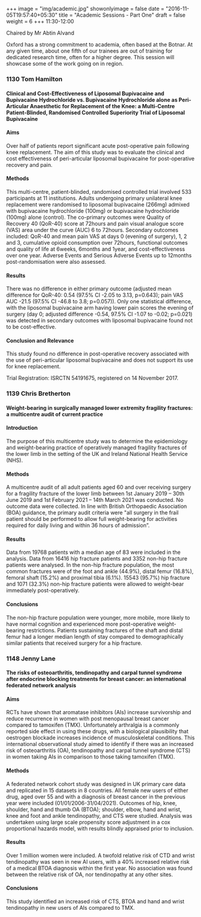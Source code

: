 +++
image = "img/academic.jpg"
showonlyimage = false
date = "2016-11-05T19:57:40+05:30"
title = "Academic Sessions - Part One"
draft = false
weight = 6
+++
11:30-12:00

Chaired by Mr Abtin Alvand
<!--more-->

Oxford has a strong commitment to academia, often based at the Botnar. At any given time, about one fifth of our trainees are out of training for dedicated research time, often for a higher degree. This session will showcase some of the work going on in region.

### 1130 Tom Hamilton

#### Clinical and Cost-Effectiveness of Liposomal Bupivacaine and Bupivacaine Hydrochloride vs. Bupivacaine Hydrochloride alone as Peri-Articular Anaesthetic for Replacement of the Knee: a Multi-Centre Patient-Blinded, Randomised Controlled Superiority Trial of Liposomal Bupivacaine

#### Aims

Over half of patients report significant acute post-operative pain following knee replacement. The aim of this study was to evaluate the clinical and cost effectiveness of peri-articular liposomal bupivacaine for post-operative recovery and pain.

#### Methods

This multi-centre, patient-blinded, randomised controlled trial involved 533 participants at 11 institutions. Adults undergoing primary unilateral knee replacement were randomised to liposomal bupivacaine (266mg) admixed with bupivacaine hydrochloride (100mg) or bupivacaine hydrochloride (100mg) alone (control). The co-primary outcomes were Quality of Recovery 40 (QoR-40) score at 72hours and pain visual analogue score (VAS) area under the curve (AUC) 6 to 72hours. Secondary outcomes included: QoR-40 and mean pain VAS at days 0 (evening of surgery), 1, 2 and 3, cumulative opioid consumption over 72hours, functional outcomes and quality of life at 6weeks, 6months and 1year, and cost-effectiveness over one year. Adverse Events and Serious Adverse Events up to 12months post-randomisation were also assessed.

#### Results

There was no difference in either primary outcome (adjusted mean difference for QoR-40: 0.54 (97.5% CI -2.05 to 3.13, p=0.643); pain VAS AUC -21.5 (97.5% CI -46.8 to 3.8; p=0.057)). Only one statistical difference, with the liposomal bupivacaine arm having lower pain scores the evening of surgery (day 0; adjusted difference -0.54, 97.5% CI -1.07 to -0.02; p=0.021) was detected in secondary outcomes with liposomal bupivacaine found not to be cost-effective.

#### Conclusion and Relevance

This study found no difference in post-operative recovery associated with the use of peri-articular liposomal bupivacaine and does not support its use for knee replacement.

Trial Registration: ISRCTN 54191675, registered on 14 November 2017.


### 1139 Chris Bretherton

#### Weight-bearing in surgically managed lower extremity fragility fractures: a multicentre audit of current practice

#### Introduction

The purpose of this multicentre study was to determine the epidemiology and weight-bearing practice of operatively managed fragility fractures of the lower limb in the setting of the UK and Ireland National Health Service (NHS).

#### Methods

A multicentre audit of all adult patients aged 60 and over receiving surgery for a fragility fracture of the lower limb between 1st January 2019 – 30th June 2019 and 1st February 2021 – 14th March 2021 was conducted. No outcome data were collected. In line with British Orthopaedic Association (BOA) guidance, the primary audit criteria were "all surgery in the frail patient should be performed to allow full weight-bearing for activities required for daily living and within 36 hours of admission”.

#### Results

Data from 19768 patients with a median age of 83 were included in the analysis. Data from 16416 hip fracture patients and 3352 non-hip fracture patients were analysed. In the non-hip fracture population, the most common fractures were of the foot and ankle (44.9%), distal femur (16.8%), femoral shaft (15.2%) and proximal tibia (6.1%). 15543 (95.7%) hip fracture and 1071 (32.3%) non-hip fracture patients were allowed to weight-bear immediately post-operatively.

#### Conclusions

The non-hip fracture population were younger, more mobile, more likely to have normal cognition and experienced more post-operative weight-bearing restrictions. Patients sustaining fractures of the shaft and distal femur had a longer median length of stay compared to demographically similar patients that received surgery for a hip fracture.


### 1148 Jenny Lane

#### The risks of osteoarthritis, tendinopathy and carpal tunnel syndrome after endocrine blocking treatments for breast cancer: an international federated network analysis

#### Aims

RCTs have shown that aromatase inhibitors (AIs) increase survivorship and reduce recurrence in women with post menopausal breast cancer compared to tamoxifen (TMX). Unfortunately arthralgia is a commonly reported side effect in using these drugs, with a biological plausibility that oestrogen blockade increases incidence of musculoskeletal conditions. This international observational study aimed to identify if there was an increased risk of osteoarthritis (OA), tendinopathy and carpal tunnel syndrome (CTS) in women taking AIs in comparison to those taking tamoxifen (TMX).

#### Methods

A federated network cohort study was designed in UK primary care data and replicated in 15 datasets in 8 countries. All female new users of either drug, aged over 55 and with a diagnosis of breast cancer in the previous year were included (01/01/2006-31/04/2021).  Outcomes of hip, knee, shoulder, hand and thumb OA (BTOA); shoulder, elbow, hand and wrist, knee and foot and ankle tendinopathy, and CTS were studied. Analysis was undertaken using large scale propensity score adjustment in a cox proportional hazards model, with results blindly appraised prior to inclusion.

#### Results

Over 1 million women were included. A twofold relative risk of CTD and wrist tendinopathy was seen in new AI users, with a 40% increased relative risk of a medical BTOA diagnosis within the first year. No association was found between the relative risk of OA, nor tendinopathy at any other sites.

#### Conclusions

This study identified an increased risk of CTS, BTOA and hand and wrist tendinopathy in new users of AIs compared to TMX.
